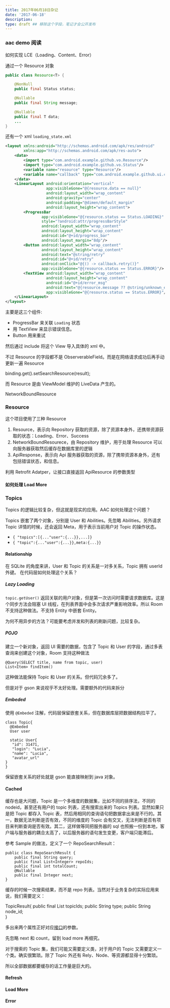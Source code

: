 ```yaml
---
title: 2017年06月18日杂记
date: '2017-06-18'
description:
type: draft ## 移除这个字段，笔记才会公开发布
---
```


### aac demo 阅读


如何实现 LCE（Loading、Content、Error）

通过一个 Resource 对象

```Java
public class Resource<T> {

    @NonNull
    public final Status status;

    @Nullable
    public final String message;

    @Nullable
    public final T data;
    ...
}
```

还有一个 xml `loading_state.xml`

```xml
<layout xmlns:android="http://schemas.android.com/apk/res/android"
        xmlns:app="http://schemas.android.com/apk/res-auto">
    <data>
        <import type="com.android.example.github.vo.Resource"/>
        <import type="com.android.example.github.vo.Status"/>
        <variable name="resource" type="Resource"/>
        <variable name="callback" type="com.android.example.github.ui.common.RetryCallback"/>
    </data>
    <LinearLayout android:orientation="vertical"
                  app:visibleGone="@{resource.data == null}"
                  android:layout_width="wrap_content"
                  android:gravity="center"
                  android:padding="@dimen/default_margin"
                  android:layout_height="wrap_content">
        <ProgressBar
                app:visibleGone="@{resource.status == Status.LOADING}"
                style="?android:attr/progressBarStyle"
                android:layout_width="wrap_content"
                android:layout_height="wrap_content"
                android:id="@+id/progress_bar"
                android:layout_margin="8dp"/>
        <Button android:layout_width="wrap_content"
                android:layout_height="wrap_content"
                android:text="@string/retry"
                android:id="@+id/retry"
                android:onClick="@{() -> callback.retry()}"
                app:visibleGone="@{resource.status == Status.ERROR}"/>
        <TextView android:layout_width="wrap_content"
                  android:layout_height="wrap_content"
                  android:id="@+id/error_msg"
                  android:text="@{resource.message ?? @string/unknown_error}"
                  app:visibleGone="@{resource.status == Status.ERROR}"/>
    </LinearLayout>
</layout>
```
主要是这三个组件:

- ProgressBar 来关联 `Loading` 状态
- 用 TextView 来显示错误信息。
- Button 用来重试

然后通过 include 将这个 View 导入具体的 xml 中。

不过 Resource 的字段都不是 ObserverableField。而是在网络请求成功后再手动更新一遍 Resource

binding.get().setSearchResource(result);

而 Resource 是由 ViewModel 维护的 LiveData 产生的。


NetworkBoundResource

### Resource

这个项目使用了三种 Resource

1. Resource，表示向 Repository 获取的资源，除了资源本身外，还携带资源获取的状态：Loading、Error、Success
2. NetworkBoundResourece，由 Repository 维护，用于处理 Resource 可以向服务器获取然后缓存在数据库里的逻辑
3. ApiResponse，表示向 Api 服务器获取的资源，除了携带资源本身外，还有包括错误状态，和信息。

利用 Retrofit Adatper，让接口直接返回 ApiResource 的参数类型


#### 如何处理 Load More




### Topics

Topics 的逻辑比较复杂，但这就是现实的应用。AAC 如何处理这个问题？

Topics 嵌套了两个对象，分别是 User 和 Abilities。先忽略 Abilities。另外请求 Topic 详情的时候，还会返回 Meta，用于表示当前用户对 Topic 的操作状态。

- `{ "topics":[{..."user":{...}},...]}`
- `{ "topic":{..."user":{...}},meta:{...}}`

#### Relationship

在 SQLite 的角度来讲，User 和 Topic 的关系是一对多关系，Topic 拥有 userId 外键。
在代码层如何处理这个关系？

##### Lazy Loading

`topic.getUser()` 返回关联的用户对象，但是第一次访问时需要请求数据库。这是个同步方法会阻塞 UI 线程，在列表界面中会多次请求严重影响效率。所以 Room 不支持这种做法。不支持 Entity 中嵌套 Entity。

为何不用异步的方法？可能要考虑并发和列表的刷新问题，比较复杂。

##### POJO

建立一个新对象，返回 UI 需要的数据，包含了 Topic 和 User 的字段，通过多表查询来创建这个对象，Room 支持这种做法

    @Query(SELECT title, name from topic, user)
    List<Item> findItem()
        
这种做法能保持 Topic 和 User 的关系。但代码冗余多了。

但是对于 gson 来说视乎不太好处理。需要额外的代码来拆分

##### Embeded

使用 `@Embeded` 注解，代码层保留嵌套关系，但在数据库层把数据结构拉平了。

    class Topic{
      @Embeded
      User user
      
      static User{
       "id": 31471,
       "login": "Lucia",
       "name": "Lucia",
       "avatar_url"
    }
    }

保留嵌套关系的好处就是 gson 能直接映射到 java 对象。



#### Cached

缓存也是大问题，Topic 是一个多维度的数据集，比如不同的排序法，不同的 nodeid，甚至还有用户的 topic 列表，还有搜索出来的 Topics 列表。显然如果只是把 Topic 都存入 Topic 表，然后用相同的查询语句把数据拿出来是不行的。其一，数据无法判断是否有效，不同的维度的 Topic 会有交叉，无法判断是否有项目来判断查询是否有效。其二，这样做等同把服务器的 sql 也照搬一份到本地，客户端与服务器的耦合太高了，以后服务器的语句发生变更，客户端只能滞后。

参考 Sample 的做法，定义了一个  RepoSearchResult：

    public class RepoSearchResult {
        public final String query;
        public final List<Integer> repoIds;
        public final int totalCount;
        @Nullable
        public final Integer next;
    }

缓存的时候一次搜索结果，而不是 repo 列表。当然对于业务复杂的实际应用来说，我们需要定义：

TopicResult{
    public final List<Integer> topicIds;
    public String type;
    public String node_id;    
}

多出来两个属性正好对应[接口][index]的参数。

先忽略 next 和 count，留到 load more 再细究。

对于搜索的 Topic 集，我们可能又需要定义类，对于用户的 Topic 又需要定义一个类。确实很繁琐。除了 Topic 外还有 Rely、Node、等资源都显得十分繁琐。

所以全部数据都要缓存的话工作量是巨大的。


[index]: https://ruby-china.org/api-doc/Api/V3/TopicsController.html#index-instance_method


#### Refresh


#### Load More


#### Error
